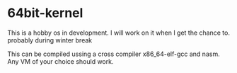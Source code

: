 # 64bit-kernel
This is a hobby os in development. I will work on it when I get the chance to.  probably during winter break

This can be compiled ussing a cross compiler x86_64-elf-gcc and nasm. Any VM of your choice should work. 

